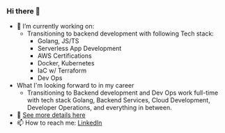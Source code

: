 ### Hi there 👋

- 🔭 I’m currently working on:
  - Transitioning to backend development with following Tech stack:
    - Golang, JS/TS
    - Serverless App Development 
    - AWS Certifications
    - Docker, Kubernetes 
    - IaC w/ Terraform
    - Dev Ops
- What I'm looking forward to in my career
  - Transitioning to Backend development and Dev Ops work full-time with tech stack Golang, Backend Services, Cloud Development, Developer Operations, and everything in between.
- 💼 [See more details here](https://github.com/bhavik3210/bhavik3210/blob/main/RESUME.md)
- 📫 How to reach me: [LinkedIn](https://www.linkedin.com/in/bhavik3210)
